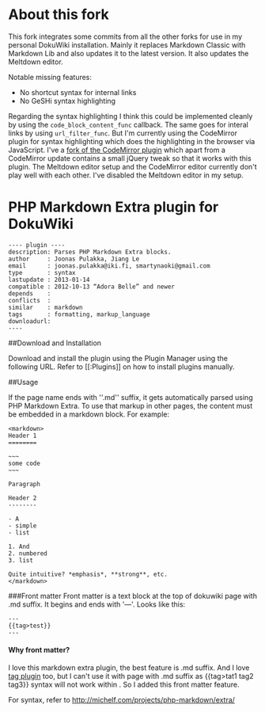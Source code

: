 # About this fork

This fork integrates some commits from all the other forks for use in my
personal DokuWiki installation.  Mainly it replaces Markdown Classic with
Markdown Lib and also updates it to the latest version. It also updates
the Meltdown editor.

Notable missing features:

* No shortcut syntax for internal links
* No GeSHi syntax highlighting

Regarding the syntax highlighting I think this could be implemented cleanly
by using the `code_block_content_func` callback.  The same goes for
interal links by using `url_filter_func`.  But I'm currently using the
CodeMirror plugin for syntax highlighting which does the highlighting in the
browser via JavaScript.  I've a [fork of the CodeMirror plugin](https://github.com/elemental-lf/dokuwiki-plugin-codemirror) 
which apart from a CodeMirror update contains a small jQuery tweak so that it
works with this plugin.  The Meltdown editor setup and the CodeMirror editor
currently don't play well with each other.  I've disabled the Meltdown
editor in my setup.

# PHP Markdown Extra plugin for DokuWiki
    ---- plugin ----
    description: Parses PHP Markdown Extra blocks.
    author     : Joonas Pulakka, Jiang Le
    email      : joonas.pulakka@iki.fi, smartynaoki@gmail.com
    type       : syntax
    lastupdate : 2013-01-14
    compatible : 2012-10-13 “Adora Belle” and newer
    depends    : 
    conflicts  :
    similar    : markdown 
    tags       : formatting, markup_language
    downloadurl: 
    ----

##Download and Installation

Download and install the plugin using the Plugin Manager using the following URL. Refer to [[:Plugins]] on how to install plugins manually.



##Usage

If the page name ends with ''.md'' suffix, it gets automatically parsed using PHP Markdown Extra. To use that markup in other pages, the content must be embedded in a markdown block. For example:

    <markdown>
    Header 1
    ========

    ~~~
    some code
    ~~~

    Paragraph

    Header 2
    --------

    - A
    - simple
    - list

    1. And
    2. numbered
    3. list

    Quite intuitive? *emphasis*, **strong**, etc.
    </markdown>


###Front matter
Front matter is a text block at the top of dokuwiki page with .md suffix. It begins and ends with '—'. Looks like this:

    ---
    {{tag>test}}
    ---
    

#### Why front matter?
I love this markdown extra plugin, the best feature is .md suffix. And I love [tag plugin](https://www.dokuwiki.org/plugin:tag) too, but I can't use it with page with .md suffix as {{tag>tat1 tag2 tag3}} syntax will not work within <markdown></markdown>. So I added this front matter feature.


For syntax, refer to http://michelf.com/projects/php-markdown/extra/
